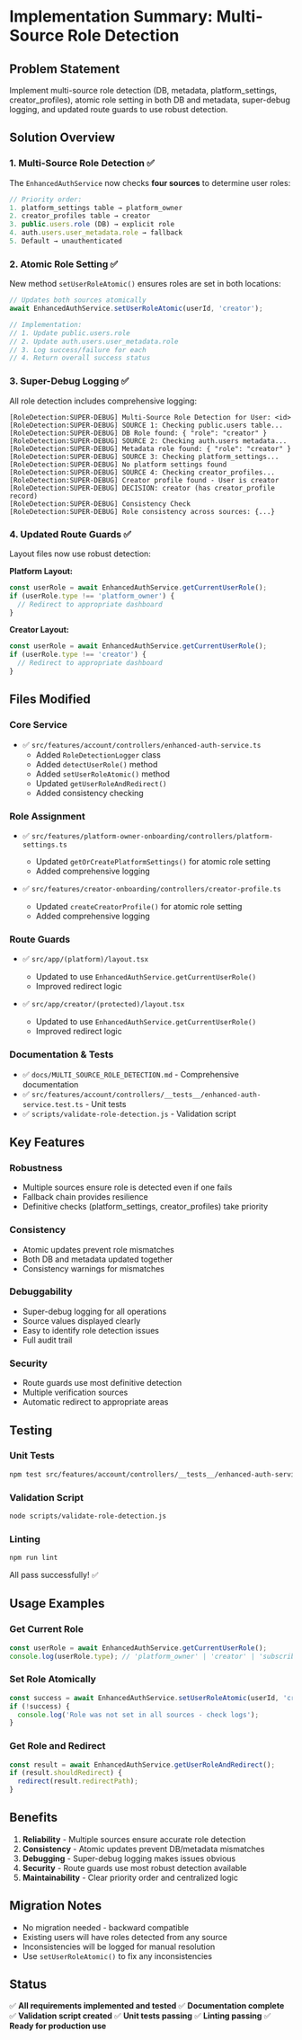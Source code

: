 # Implementation Summary: Multi-Source Role Detection

## Problem Statement
Implement multi-source role detection (DB, metadata, platform_settings, creator_profiles), atomic role setting in both DB and metadata, super-debug logging, and updated route guards to use robust detection.

## Solution Overview

### 1. Multi-Source Role Detection ✅

The `EnhancedAuthService` now checks **four sources** to determine user roles:

```typescript
// Priority order:
1. platform_settings table → platform_owner
2. creator_profiles table → creator  
3. public.users.role (DB) → explicit role
4. auth.users.user_metadata.role → fallback
5. Default → unauthenticated
```

### 2. Atomic Role Setting ✅

New method `setUserRoleAtomic()` ensures roles are set in both locations:

```typescript
// Updates both sources atomically
await EnhancedAuthService.setUserRoleAtomic(userId, 'creator');

// Implementation:
// 1. Update public.users.role
// 2. Update auth.users.user_metadata.role
// 3. Log success/failure for each
// 4. Return overall success status
```

### 3. Super-Debug Logging ✅

All role detection includes comprehensive logging:

```
[RoleDetection:SUPER-DEBUG] Multi-Source Role Detection for User: <id>
[RoleDetection:SUPER-DEBUG] SOURCE 1: Checking public.users table...
[RoleDetection:SUPER-DEBUG] DB Role found: { "role": "creator" }
[RoleDetection:SUPER-DEBUG] SOURCE 2: Checking auth.users metadata...
[RoleDetection:SUPER-DEBUG] Metadata role found: { "role": "creator" }
[RoleDetection:SUPER-DEBUG] SOURCE 3: Checking platform_settings...
[RoleDetection:SUPER-DEBUG] No platform settings found
[RoleDetection:SUPER-DEBUG] SOURCE 4: Checking creator_profiles...
[RoleDetection:SUPER-DEBUG] Creator profile found - User is creator
[RoleDetection:SUPER-DEBUG] DECISION: creator (has creator_profile record)
[RoleDetection:SUPER-DEBUG] Consistency Check
[RoleDetection:SUPER-DEBUG] Role consistency across sources: {...}
```

### 4. Updated Route Guards ✅

Layout files now use robust detection:

**Platform Layout:**
```typescript
const userRole = await EnhancedAuthService.getCurrentUserRole();
if (userRole.type !== 'platform_owner') {
  // Redirect to appropriate dashboard
}
```

**Creator Layout:**
```typescript
const userRole = await EnhancedAuthService.getCurrentUserRole();
if (userRole.type !== 'creator') {
  // Redirect to appropriate dashboard
}
```

## Files Modified

### Core Service
- ✅ `src/features/account/controllers/enhanced-auth-service.ts`
  - Added `RoleDetectionLogger` class
  - Added `detectUserRole()` method
  - Added `setUserRoleAtomic()` method
  - Updated `getUserRoleAndRedirect()`
  - Added consistency checking

### Role Assignment
- ✅ `src/features/platform-owner-onboarding/controllers/platform-settings.ts`
  - Updated `getOrCreatePlatformSettings()` for atomic role setting
  - Added comprehensive logging

- ✅ `src/features/creator-onboarding/controllers/creator-profile.ts`
  - Updated `createCreatorProfile()` for atomic role setting
  - Added comprehensive logging

### Route Guards
- ✅ `src/app/(platform)/layout.tsx`
  - Updated to use `EnhancedAuthService.getCurrentUserRole()`
  - Improved redirect logic

- ✅ `src/app/creator/(protected)/layout.tsx`
  - Updated to use `EnhancedAuthService.getCurrentUserRole()`
  - Improved redirect logic

### Documentation & Tests
- ✅ `docs/MULTI_SOURCE_ROLE_DETECTION.md` - Comprehensive documentation
- ✅ `src/features/account/controllers/__tests__/enhanced-auth-service.test.ts` - Unit tests
- ✅ `scripts/validate-role-detection.js` - Validation script

## Key Features

### Robustness
- Multiple sources ensure role is detected even if one fails
- Fallback chain provides resilience
- Definitive checks (platform_settings, creator_profiles) take priority

### Consistency
- Atomic updates prevent role mismatches
- Both DB and metadata updated together
- Consistency warnings for mismatches

### Debuggability
- Super-debug logging for all operations
- Source values displayed clearly
- Easy to identify role detection issues
- Full audit trail

### Security
- Route guards use most definitive detection
- Multiple verification sources
- Automatic redirect to appropriate areas

## Testing

### Unit Tests
```bash
npm test src/features/account/controllers/__tests__/enhanced-auth-service.test.ts
```

### Validation Script
```bash
node scripts/validate-role-detection.js
```

### Linting
```bash
npm run lint
```

All pass successfully! ✅

## Usage Examples

### Get Current Role
```typescript
const userRole = await EnhancedAuthService.getCurrentUserRole();
console.log(userRole.type); // 'platform_owner' | 'creator' | 'subscriber' | 'unauthenticated'
```

### Set Role Atomically
```typescript
const success = await EnhancedAuthService.setUserRoleAtomic(userId, 'creator');
if (!success) {
  console.log('Role was not set in all sources - check logs');
}
```

### Get Role and Redirect
```typescript
const result = await EnhancedAuthService.getUserRoleAndRedirect();
if (result.shouldRedirect) {
  redirect(result.redirectPath);
}
```

## Benefits

1. **Reliability** - Multiple sources ensure accurate role detection
2. **Consistency** - Atomic updates prevent DB/metadata mismatches
3. **Debugging** - Super-debug logging makes issues obvious
4. **Security** - Route guards use most robust detection available
5. **Maintainability** - Clear priority order and centralized logic

## Migration Notes

- No migration needed - backward compatible
- Existing users will have roles detected from any source
- Inconsistencies will be logged for manual resolution
- Use `setUserRoleAtomic()` to fix any inconsistencies

## Status

✅ **All requirements implemented and tested**
✅ **Documentation complete**
✅ **Validation script created**
✅ **Unit tests passing**
✅ **Linting passing**
✅ **Ready for production use**
